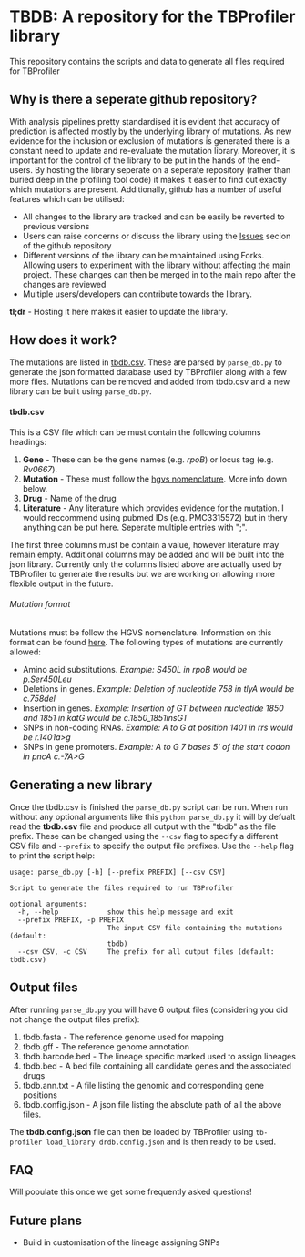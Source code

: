 # TBDB: A repository for the TBProfiler library

This repository contains the scripts and data to generate all files required for TBProfiler

Why is there a seperate github repository?
--
With analysis pipelines pretty standardised it is evident that accuracy of prediction is affected mostly by the underlying library of mutations. As new evidence for the inclusion or exclusion of mutations is generated there is a constant need to  update and re-evaluate the mutation library. Moreover, it is important for the control of the library to be put in the hands of the end-users. By hosting the library seperate on a seperate repository (rather than buried deep in the profiling tool code) it makes it easier to find out exactly which mutations are present. Additionally, github has a number of useful features which can be utilised:
 - All changes to the library are tracked and can be easily be reverted to previous versions
 - Users can raise concerns or discuss the library using the [Issues](https://github.com/jodyphelan/tbdb/issues) secion of the github repository
 - Different versions of the library can be mnaintained using Forks. Allowing users to experiment with the library without affecting the main project. These changes can then be merged in to the main repo after the changes are reviewed
 - Multiple users/developers can contribute towards the library.

**tl;dr** - Hosting it here makes it easier to update the library.

## How does it work?

The mutations are listed in [tbdb.csv](https://github.com/jodyphelan/tbdb/blob/master/tbdb.csv). These are parsed by `parse_db.py` to generate the json formatted database used by TBProfiler along with a few more files. Mutations can be removed and added from tbdb.csv and a new library can be built using `parse_db.py`.

#### tbdb.csv
This is a CSV file which can be must contain the following columns headings:
1. **Gene** - These can be the gene names (e.g. *rpoB*) or locus tag (e.g. *Rv0667*).
2. **Mutation** - These must follow the [hgvs nomenclature](http://varnomen.hgvs.org/). More info down below.
3. **Drug** - Name of the drug
4. **Literature** - Any literature which provides evidence for the mutation. I would reccommend using pubmed IDs (e.g. PMC3315572) but in thery anything can be put here. Seperate multiple entries with ";".

The first three columns must be contain a value, however literature may remain empty. Additional columns may be added and will be built into the json library. Currently only the columns listed above are actually used by TBProfiler to generate the results but we are working on allowing more flexible output in the future.

###### Mutation format
Mutations must be follow the HGVS nomenclature. Information on this format can be found [here](http://varnomen.hgvs.org/). The following types of mutations are currently allowed:
* Amino acid substitutions. *Example: S450L in rpoB would be p.Ser450Leu*
* Deletions in genes. *Example: Deletion of nucleotide 758 in tlyA would be c.758del*
* Insertion in genes. *Example: Insertion of GT between nucleotide 1850 and 1851 in katG would be c.1850_1851insGT*
* SNPs in non-coding RNAs. *Example: A to G at position 1401 in rrs would be r.1401a>g*
* SNPs in gene promoters. *Example: A to G 7 bases 5' of the start codon in pncA c.-7A>G*

## Generating a new library
Once the tbdb.csv is finished the `parse_db.py` script can be run.
When run without any optional arguments like this `python parse_db.py` it will by defualt read the **tbdb.csv** file and produce all output with the "tbdb" as the file prefix. These can be changed using the `--csv` flag to specify a different CSV file and `--prefix` to specify the output file prefixes. Use the `--help` flag to print the script help:

```
usage: parse_db.py [-h] [--prefix PREFIX] [--csv CSV]

Script to generate the files required to run TBProfiler

optional arguments:
  -h, --help            show this help message and exit
  --prefix PREFIX, -p PREFIX
                        The input CSV file containing the mutations (default:
                        tbdb)
  --csv CSV, -c CSV     The prefix for all output files (default: tbdb.csv)
```

## Output files

After running `parse_db.py` you will have 6 output files (considering you did not change the output files prefix):
1. tbdb.fasta - The reference genome used for mapping
2. tbdb.gff - The reference genome annotation
3. tbdb.barcode.bed - The lineage specific marked used to assign lineages
4. tbdb.bed - A bed file containing all candidate genes and the associated drugs
5. tbdb.ann.txt - A file listing the genomic and corresponding gene positions
6. tbdb.config.json - A json file listing the absolute path of all the above files.

The **tbdb.config.json** file can then be loaded by TBProfiler using `tb-profiler load_library drdb.config.json` and is then ready to be used.


## FAQ

Will populate this once we get some frequently asked questions!

## Future plans

- Build in customisation of the lineage assigning SNPs
